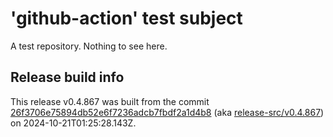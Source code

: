 # 'github-action' test subject

A test repository. Nothing to see here.


## Release build info

This release v0.4.867 was built from the commit [26f3706e75894db52e6f7236adcb7fbdf2a1d4b8](https://github.com/kattecon/gh-release-test-ga/tree/26f3706e75894db52e6f7236adcb7fbdf2a1d4b8) (aka [release-src/v0.4.867](https://github.com/kattecon/gh-release-test-ga/tree/release-src/v0.4.867)) on 2024-10-21T01:25:28.143Z.
        